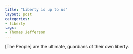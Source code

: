 ```yaml
---
title: "Liberty is up to us"
layout: post
categories:
- liberty
tags:
- Thomas Jefferson
---
```


[The People] are the ultimate, guardians of their own liberty.